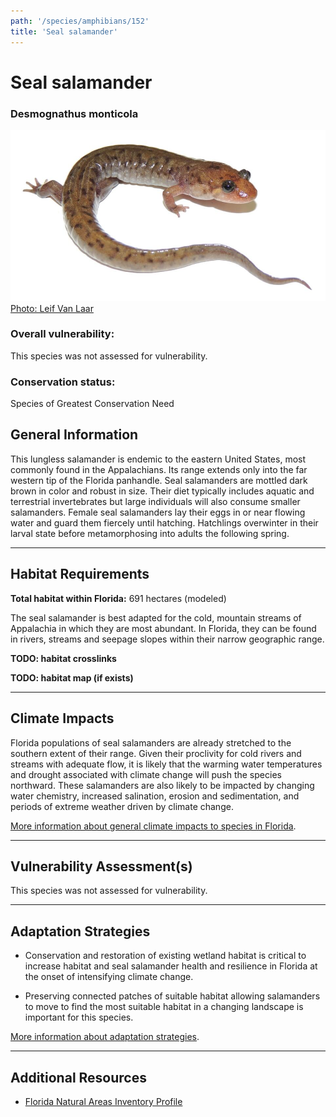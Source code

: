 ```yaml
---
path: '/species/amphibians/152'
title: 'Seal salamander'
---
```


# Seal salamander

### Desmognathus monticola

<div id="TopSection">

<div class="header-photo"><img src="152.jpg" alt="Photo for Seal salamander"/>
<figcaption><a href="https://commons.wikimedia.org/w/index.php?curid=34354261" target="_blank" rel="noopener noreferrer">Photo: Leif Van Laar</a></figcaption></div>

<div>

### Overall vulnerability:

This species was not assessed for vulnerability.

### Conservation status:

Species of Greatest Conservation Need

</div>
</div>

## General Information

This lungless salamander is endemic to the eastern United States, most commonly found in the Appalachians.  Its range extends only into the far western tip of the Florida panhandle.  Seal salamanders are mottled dark brown in color and robust in size.  Their diet typically includes aquatic and terrestrial invertebrates but large individuals will also consume smaller salamanders.  Female seal salamanders lay their eggs in or near flowing water and guard them fiercely until hatching.  Hatchlings overwinter in their larval state before metamorphosing into adults the following spring.

<hr />

## Habitat Requirements

**Total habitat within Florida:** 691 hectares (modeled)

The seal salamander is best adapted for the cold, mountain streams of Appalachia in which they are most abundant.  In Florida, they can be found in rivers, streams and seepage slopes within their narrow geographic range.

**TODO: habitat crosslinks**

**TODO: habitat map (if exists)**

<hr />

## Climate Impacts

Florida populations of seal salamanders are already stretched to the southern extent of their range.  Given their proclivity for cold rivers and streams with adequate flow, it is likely that the warming water temperatures and drought associated with climate change will push the species northward.  These salamanders are also likely to be impacted by changing water chemistry, increased salination, erosion and sedimentation, and periods of extreme weather driven by climate change.

[More information about general climate impacts to species in Florida](/impacts/species).



<hr />

## Vulnerability Assessment(s)

This species was not assessed for vulnerability.

<hr />

## Adaptation Strategies

- Conservation and restoration of existing wetland habitat is critical to increase habitat and seal salamander health and resilience in Florida at the onset of intensifying climate change.

- Preserving connected patches of suitable habitat allowing salamanders to move to find the most suitable habitat in a changing landscape is important for this species.

[More information about adaptation strategies](/strategies).

<hr />


## Additional Resources

- [Florida Natural Areas Inventory Profile](http://www.fnai.org/FieldGuide/pdf/Desmognathus_monticola.pdf)
